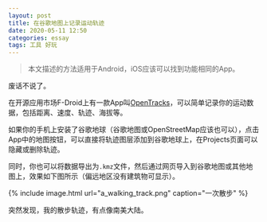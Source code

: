 ```yaml
---
layout: post
title: 在谷歌地图上记录运动轨迹
date: 2020-05-11 12:50
categories: essay
tags: 工具 好玩
---
```


> 本文描述的方法适用于Android，iOS应该可以找到功能相同的App。

废话不说了。

在开源应用市场F-Droid上有一款App叫[OpenTracks](https://f-droid.org/en/packages/de.dennisguse.opentracks/)，可以简单记录你的运动数据，包括距离、速度、轨迹、海拔等。

如果你的手机上安装了谷歌地球（谷歌地图或OpenStreetMap应该也可以），点击App中的地图按钮，可以直接将轨迹图层添加到谷歌地球上，在Projects页面可以隐藏或删除轨迹。

同时，你也可以将数据导出为`.kmz`文件，然后通过网页导入到谷歌地图或其他地图上，效果如下图所示（偏远地区没有建筑物可显示）。

{% include image.html url="a_walking_track.png" caption="一次散步" %}

突然发现，我的散步轨迹，有点像南美大陆。
